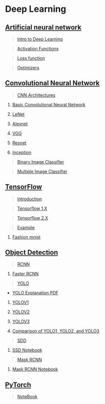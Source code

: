 # Deep Learning

## [Artificial neural network](https://github.com/abhishek96negi/Deep-Learning/tree/master/ANN)
  
  >[Intro to Deep Learning](https://github.com/abhishek96negi/Deep-Learning/blob/master/ANN/Intro%20to%20Deep%20Learning.ipynb)
  
  >[Activation Functions](https://github.com/abhishek96negi/Deep-Learning/blob/master/ANN/Activation%20Functions.ipynb)
  
  >[Loss function](https://github.com/abhishek96negi/Deep-Learning/blob/master/ANN/Loss%20function.ipynb)
  
  >[Optimizers](https://github.com/abhishek96negi/Deep-Learning/blob/master/ANN/Optimizers.ipynb)
  
## [Convolutional Neural Network](https://github.com/abhishek96negi/Deep-Learning/tree/main/CNN)

  >[CNN Architectures](https://github.com/abhishek96negi/Deep-Learning/tree/main/CNN/CNN%20Architectures)
    
   1. [Basic Convolutional Neural Network](https://github.com/abhishek96negi/Deep-Learning/blob/main/CNN/CNN%20Architectures/Convolutional%20Neural%20Network.ipynb)
    
   2. [LeNet](https://github.com/abhishek96negi/Deep-Learning/blob/main/CNN/CNN%20Architectures/LeNet.ipynb)
    
   3. [Alexnet](https://github.com/abhishek96negi/Deep-Learning/blob/main/CNN/CNN%20Architectures/Alexnet.ipynb)
    
   4. [VGG](https://github.com/abhishek96negi/Deep-Learning/blob/main/CNN/CNN%20Architectures/VGG.ipynb)
    
   5. [Resnet](https://github.com/abhishek96negi/Deep-Learning/blob/main/CNN/CNN%20Architectures/Resnet.ipynb)
    
   6. [Inception](https://github.com/abhishek96negi/Deep-Learning/blob/main/CNN/CNN%20Architectures/Inception.ipynb)
  
  >[Binary Image Classifier](https://github.com/abhishek96negi/Deep-Learning/blob/main/CNN/Binary%20Image%20Classifier/Binary%20Image%20Classifier.ipynb)
  
  >[Multiple Image Classifier](https://github.com/abhishek96negi/Deep-Learning/tree/main/CNN/Multiple%20Image%20Classifier)
  
## [TensorFlow](https://github.com/abhishek96negi/Deep-Learning/tree/main/Tensor%20Flow)
  
  >[Introduction](https://github.com/abhishek96negi/Deep-Learning/blob/main/Tensor%20Flow/Intro%20to%20Tensorflow.ipynb)
  
  >[Tensorflow 1.X](https://github.com/abhishek96negi/Deep-Learning/blob/main/Tensor%20Flow/Tensorflow%201.1.ipynb)
  
  >[Tensorflow 2.X](https://github.com/abhishek96negi/Deep-Learning/blob/main/Tensor%20Flow/Tensorflow%202.ipynb)
  
  >[Example](https://github.com/abhishek96negi/Deep-Learning/tree/main/Tensor%20Flow/Example)
  
   1. [Fashion mnist](https://github.com/abhishek96negi/Deep-Learning/blob/main/Tensor%20Flow/Example/Fashion%20mnist.ipynb)

## [Object Detection](https://github.com/abhishek96negi/Deep-Learning/tree/main/Object%20Detection)

  >[RCNN](https://github.com/abhishek96negi/Deep-Learning/tree/main/Object%20Detection/RCNN)
    
   1. [Faster RCNN](https://github.com/abhishek96negi/Deep-Learning/blob/main/Object%20Detection/RCNN/Faster%20RCNN.ipynb)
  
  >[YOLO](https://github.com/abhishek96negi/Deep-Learning/tree/main/Object%20Detection/YOLO)
  
   * [YOLO Explanation PDF](https://docs.google.com/presentation/d/1aeRvtKG21KHdD5lg6Hgyhx5rPq_ZOsGjG5rJ1HP7BbA/pub?start=false&loop=false&delayms=3000&slide=id.p)
    
   1. [YOLOV1](https://github.com/abhishek96negi/Deep-Learning/blob/main/Object%20Detection/YOLO/YOLOV1.ipynb)
   
   2. [YOLOV2](https://github.com/abhishek96negi/Deep-Learning/blob/main/Object%20Detection/YOLO/YOLOV2.ipynb)
   
   3. [YOLOV3](https://github.com/abhishek96negi/Deep-Learning/blob/main/Object%20Detection/YOLO/YOLOV3.ipynb)
   
   4. [Comparison of YOLO1, YOLO2, and YOLO3](https://github.com/abhishek96negi/Deep-Learning/blob/main/Object%20Detection/YOLO/Comparison%20of%20YOLO1%2C%20YOLO2%2C%20and%20YOLO3.ipynb)
   
 >[SDD](https://github.com/abhishek96negi/Deep-Learning/tree/main/Object%20Detection/SSD)
    
   1. [SSD Notebook](https://github.com/abhishek96negi/Deep-Learning/blob/main/Object%20Detection/SSD/SSD.ipynb)

 >[Mask RCNN](https://github.com/abhishek96negi/Deep-Learning/tree/main/Object%20Detection/Mask%20RCNN)
    
   1. [Mask RCNN Notebook](https://github.com/abhishek96negi/Deep-Learning/blob/main/Object%20Detection/Mask%20RCNN/Mask_RCNN.ipynb)

## [PyTorch](https://github.com/abhishek96negi/Deep-Learning/tree/main/PyTorch)

  >[NoteBook](https://github.com/abhishek96negi/Deep-Learning/blob/main/PyTorch/PyTorch.ipynb)
